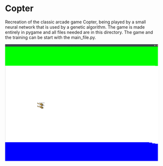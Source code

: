 # Copter

Recreation of the classic arcade game Copter, being played by a small neural network that is used by a genetic algorithm. 
The game is made entirely in pygame and all files needed are in this directory. The game and the training can be start with the
main_file.py.

![image](copterq.png)
